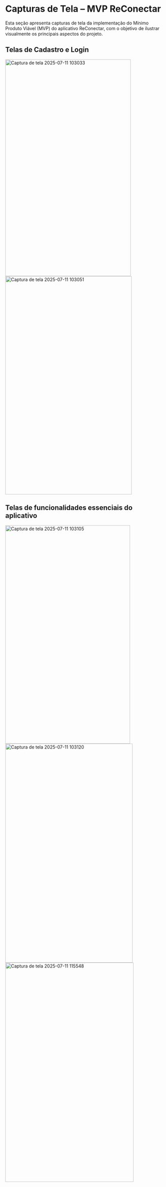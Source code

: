 # Capturas de Tela – MVP ReConectar

Esta seção apresenta capturas de tela da implementação do Mínimo Produto Viável (MVP) do aplicativo ReConectar, com o objetivo de ilustrar visualmente os principais aspectos do projeto.

**Telas de Cadastro e Login**
---

<img width="395" height="681" alt="Captura de tela 2025-07-11 103033" src="https://github.com/user-attachments/assets/ad38ebe3-2a96-4c40-be48-0f323b92198e" />

<img width="398" height="686" alt="Captura de tela 2025-07-11 103051" src="https://github.com/user-attachments/assets/eabf4738-3b2e-4a54-8e5d-7bb8a8134317" />

**Telas de funcionalidades essenciais do aplicativo**
---

<img width="393" height="686" alt="Captura de tela 2025-07-11 103105" src="https://github.com/user-attachments/assets/585e215b-4c65-4bec-bc67-82ab87105430" />

<img width="401" height="688" alt="Captura de tela 2025-07-11 103120" src="https://github.com/user-attachments/assets/9262fa12-cac5-491b-a03f-e8eaef268eb0" />

<img width="404" height="689" alt="Captura de tela 2025-07-11 115548" src="https://github.com/user-attachments/assets/7f2c3b9b-8a21-4c51-a89a-dd033c39c714" />
